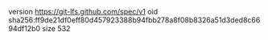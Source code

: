 version https://git-lfs.github.com/spec/v1
oid sha256:ff9de21df0eff80d457923388b94fbb278a8f08b8326a51d3ded8c6694df12b0
size 532
